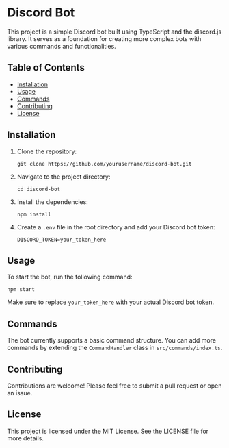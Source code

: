 # Discord Bot

This project is a simple Discord bot built using TypeScript and the discord.js library. It serves as a foundation for creating more complex bots with various commands and functionalities.

## Table of Contents

- [Installation](#installation)
- [Usage](#usage)
- [Commands](#commands)
- [Contributing](#contributing)
- [License](#license)

## Installation

1. Clone the repository:
   ```
   git clone https://github.com/yourusername/discord-bot.git
   ```

2. Navigate to the project directory:
   ```
   cd discord-bot
   ```

3. Install the dependencies:
   ```
   npm install
   ```

4. Create a `.env` file in the root directory and add your Discord bot token:
   ```
   DISCORD_TOKEN=your_token_here
   ```

## Usage

To start the bot, run the following command:
```
npm start
```

Make sure to replace `your_token_here` with your actual Discord bot token.

## Commands

The bot currently supports a basic command structure. You can add more commands by extending the `CommandHandler` class in `src/commands/index.ts`.

## Contributing

Contributions are welcome! Please feel free to submit a pull request or open an issue.

## License

This project is licensed under the MIT License. See the LICENSE file for more details.